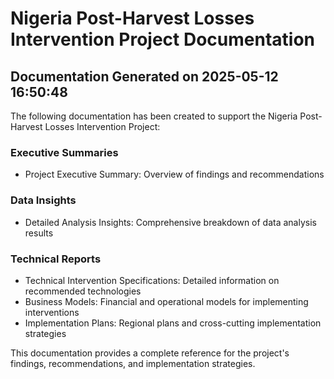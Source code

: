
# Nigeria Post-Harvest Losses Intervention Project Documentation

## Documentation Generated on 2025-05-12 16:50:48

The following documentation has been created to support the Nigeria Post-Harvest Losses Intervention Project:

### Executive Summaries
- Project Executive Summary: Overview of findings and recommendations

### Data Insights
- Detailed Analysis Insights: Comprehensive breakdown of data analysis results

### Technical Reports
- Technical Intervention Specifications: Detailed information on recommended technologies
- Business Models: Financial and operational models for implementing interventions
- Implementation Plans: Regional plans and cross-cutting implementation strategies

This documentation provides a complete reference for the project's findings, recommendations, and implementation strategies.
